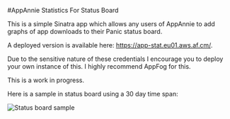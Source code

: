 #AppAnnie Statistics For Status Board

This is a simple Sinatra app which allows any users of AppAnnie to add graphs of app downloads to their Panic status board.

A deployed version is available here: https://app-stat.eu01.aws.af.cm/.

Due to the sensitive nature of these credentials I encourage you to deploy your own instance of this. I highly recommend AppFog for this.

This is a work in progress.

Here is a sample in status board using a 30 day time span:

![Status board sample](https://app-stat.eu01.aws.af.cm/img/graph.png)
